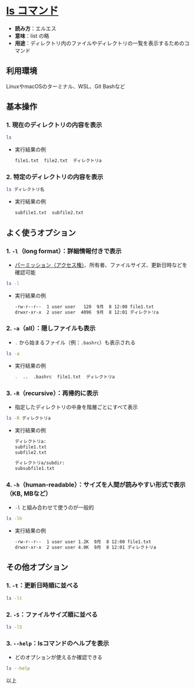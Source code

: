 # [ls コマンド](ls.md)

- **読み方**：エルエス
- **意味**：list の略
- **用途**：ディレクトリ内のファイルやディレクトリの一覧を表示するためのコマンド

## 利用環境

LinuxやmacOSのターミナル、WSL、Git Bashなど

## 基本操作

### 1. 現在のディレクトリの内容を表示

```bash
ls
```

- 実行結果の例

  ```bash
  file1.txt  file2.txt  ディレクトリa
  ```

### 2. 特定のディレクトリの内容を表示

```bash
ls ディレクトリ名
```

- 実行結果の例

  ```bash
  subfile1.txt  subfile2.txt
  ```

## よく使うオプション

### 1. `-l`（long format）：詳細情報付きで表示

- [パーミッション（アクセス権）](permission.md)、所有者、ファイルサイズ、更新日時などを確認可能

```bash
ls -l
```

- 実行結果の例

  ```bash
  -rw-r--r--  1 user user   120  9月  8 12:00 file1.txt
  drwxr-xr-x  2 user user  4096  9月  8 12:01 ディレクトリa
  ```

### 2. `-a`（all）：隠しファイルも表示

- `.` から始まるファイル（例：`.bashrc`）も表示される

```bash
ls -a
```

- 実行結果の例

  ```bash
  .  ..  .bashrc  file1.txt  ディレクトリa
  ```

### 3. `-R`（recursive）：再帰的に表示

- 指定したディレクトリの中身を階層ごとにすべて表示

```bash
ls -R ディレクトリa
```

- 実行結果の例

  ```bash
  ディレクトリa:
  subfile1.txt
  subfile2.txt

  ディレクトリa/subdir:
  subsubfile1.txt
  ```

### 4. `-h`（human-readable）：サイズを人間が読みやすい形式で表示（KB, MBなど）

- `-l` と組み合わせて使うのが一般的

```bash
ls -lh
```

- 実行結果の例

  ```bash
  -rw-r--r--  1 user user 1.2K  9月  8 12:00 file1.txt
  drwxr-xr-x  2 user user 4.0K  9月  8 12:01 ディレクトリa
  ```

## その他オプション

### 1. `-t`：更新日時順に並べる

```bash
ls -lt
```

### 2. `-S`：ファイルサイズ順に並べる

```bash
ls -lS
```

### 3. `--help`：lsコマンドのヘルプを表示

- どのオプションが使えるか確認できる

```bash
ls --help
```

以上
